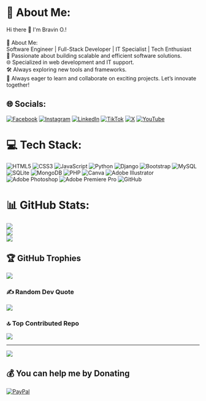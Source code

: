 # 💫 About Me:
Hi there 👋 I'm Bravin O.!<br><br>🌟 About Me:<br><be> Software Engineer | Full-Stack Developer | IT Specialist | Tech Enthusiast<br>🚀 Passionate about building scalable and efficient software solutions.<br>🌐 Specialized in web development and IT support.<br>🛠️  Always exploring new tools and frameworks.<br>🌱 Always eager to learn and collaborate on exciting projects. Let’s innovate together!


## 🌐 Socials:
[![Facebook](https://img.shields.io/badge/Facebook-%231877F2.svg?logo=Facebook&logoColor=white)](https://facebook.com/bravinmouma) [![Instagram](https://img.shields.io/badge/Instagram-%23E4405F.svg?logo=Instagram&logoColor=white)](https://instagram.com/bmcouma) [![LinkedIn](https://img.shields.io/badge/LinkedIn-%230077B5.svg?logo=linkedin&logoColor=white)](https://linkedin.com/in/bravin-ouma) [![TikTok](https://img.shields.io/badge/TikTok-%23000000.svg?logo=TikTok&logoColor=white)](https://tiktok.com/@bmcouma) [![X](https://img.shields.io/badge/X-black.svg?logo=X&logoColor=white)](https://x.com/bmc_ouma) [![YouTube](https://img.shields.io/badge/YouTube-%23FF0000.svg?logo=YouTube&logoColor=white)](https://youtube.com/@90f2HIcU1Zh2ZcC2mPqd3w) 

# 💻 Tech Stack:
![HTML5](https://img.shields.io/badge/html5-%23E34F26.svg?style=for-the-badge&logo=html5&logoColor=white) ![CSS3](https://img.shields.io/badge/css3-%231572B6.svg?style=for-the-badge&logo=css3&logoColor=white) ![JavaScript](https://img.shields.io/badge/javascript-%23323330.svg?style=for-the-badge&logo=javascript&logoColor=%23F7DF1E) ![Python](https://img.shields.io/badge/python-3670A0?style=for-the-badge&logo=python&logoColor=ffdd54) ![Django](https://img.shields.io/badge/django-%23092E20.svg?style=for-the-badge&logo=django&logoColor=white) ![Bootstrap](https://img.shields.io/badge/bootstrap-%238511FA.svg?style=for-the-badge&logo=bootstrap&logoColor=white) ![MySQL](https://img.shields.io/badge/mysql-4479A1.svg?style=for-the-badge&logo=mysql&logoColor=white) ![SQLite](https://img.shields.io/badge/sqlite-%2307405e.svg?style=for-the-badge&logo=sqlite&logoColor=white) ![MongoDB](https://img.shields.io/badge/MongoDB-%234ea94b.svg?style=for-the-badge&logo=mongodb&logoColor=white) ![PHP](https://img.shields.io/badge/php-%23777BB4.svg?style=for-the-badge&logo=php&logoColor=white) ![Canva](https://img.shields.io/badge/Canva-%2300C4CC.svg?style=for-the-badge&logo=Canva&logoColor=white) ![Adobe Illustrator](https://img.shields.io/badge/adobe%20illustrator-%23FF9A00.svg?style=for-the-badge&logo=adobe%20illustrator&logoColor=white) ![Adobe Photoshop](https://img.shields.io/badge/adobe%20photoshop-%2331A8FF.svg?style=for-the-badge&logo=adobe%20photoshop&logoColor=white) ![Adobe Premiere Pro](https://img.shields.io/badge/Adobe%20Premiere%20Pro-9999FF.svg?style=for-the-badge&logo=Adobe%20Premiere%20Pro&logoColor=white) ![GitHub](https://img.shields.io/badge/github-%23121011.svg?style=for-the-badge&logo=github&logoColor=white)
# 📊 GitHub Stats:
![](https://github-readme-stats.vercel.app/api?username=bmcouma&theme=dark&hide_border=false&include_all_commits=false&count_private=false)<br/>
![](https://github-readme-streak-stats.herokuapp.com/?user=bmcouma&theme=dark&hide_border=false)<br/>
![](https://github-readme-stats.vercel.app/api/top-langs/?username=bmcouma&theme=dark&hide_border=false&include_all_commits=false&count_private=false&layout=compact)

## 🏆 GitHub Trophies
![](https://github-profile-trophy.vercel.app/?username=bmcouma&theme=radical&no-frame=false&no-bg=true&margin-w=4)

### ✍️ Random Dev Quote
![](https://quotes-github-readme.vercel.app/api?type=horizontal&theme=radical)

### 🔝 Top Contributed Repo
![](https://github-contributor-stats.vercel.app/api?username=bmcouma&limit=5&theme=dark&combine_all_yearly_contributions=true)

---
[![](https://visitcount.itsvg.in/api?id=bmcouma&icon=0&color=0)](https://visitcount.itsvg.in)

  ## 💰 You can help me by Donating
  [![PayPal](https://img.shields.io/badge/PayPal-00457C?style=for-the-badge&logo=paypal&logoColor=white)](https://paypal.me/oumabravin3020@gmail.com) 

  
<!-- Proudly created with GPRM ( https://gprm.itsvg.in ) -->
